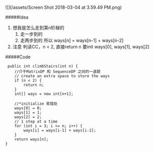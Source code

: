 ![](/assets/Screen Shot 2018-03-04 at 3.59.49 PM.png)

#####Idea
1. 想我是怎么走到第n阶梯的
    1. 走一步到的
    2. 走两步到的
    所以 ways[n] = ways[n-1] + ways[n-2]
2. 注意
    判读CC，n < 2, 直接return n
    要init ways[0], ways[1], ways[2]

#####Code
```
 public int climbStairs(int n) {
    //介于MatrixDP 和 SequenceDP 之间的一道题
    // create an extra space to store the ways
    if (n < 2) {
        return n;
    }
    int[] ways = new int[n+1];
    
    //*initialize 易错处
    ways[0] = 0;
    ways[1] = 1;
    ways[2] = 2;
    // 1 step at a time
    for (int i = 3; i <= n; i++) {
        ways[i] = ways[i-1] + ways[i-2];
    }
    return ways[n];
}
```



